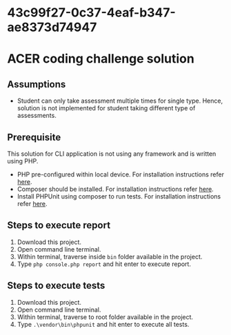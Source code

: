 # 43c99f27-0c37-4eaf-b347-ae8373d74947

# ACER coding challenge solution

## Assumptions
* Student can only take assessment multiple times for single type. Hence, solution is not implemented for student taking different type of assessments.

## Prerequisite
This solution for CLI application is not using any framework and is written using PHP.

* PHP pre-configured within local device. For installation instructions refer [here](https://www.php.net/downloads.php).
* Composer should be installed. For installation instructions refer [here](https://getcomposer.org/download/).
* Install PHPUnit using composer to run tests. For installation instructions refer [here](https://docs.phpunit.de/en/12.0/installation.html).

## Steps to execute report
1. Download this project.
2. Open command line terminal.
3. Within terminal, traverse inside `bin` folder available in the project.
4. Type `php console.php report` and hit enter to execute report.

## Steps to execute tests
1. Download this project.
2. Open command line terminal.
3. Within terminal, traverse to root folder available in the project.
4. Type `.\vendor\bin\phpunit` and hit enter to execute all tests. 